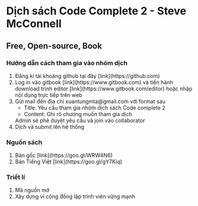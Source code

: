 Dịch sách Code Complete 2 - Steve McConnell
===========================================
Free, Open-source, Book
-----------------------
### Hướng dẫn cách tham gia vào nhóm dịch
<ol>
  <li>Đăng kí tài khoảng github tại đây [link](https://github.com)</li>
  <li>Log in vào gitbook [link](https://www.gitbook.com) và tiến hành download trình editor [link](https://www.gitbook.com/editor) hoặc nhập nội dụng trực tiếp trên web</li>
  <li>Gửi mail đến địa chỉ xuantungmta@gmail.com với format sau
    <ul>
    <li>Title: Yêu cầu tham gia nhóm dịch sách Code complete 2</li>
    <li>Content: Ghi rõ chương muốn tham gia dịch</li>
    </ul>
    Admin sẽ phê duyệt yêu cầu và join vào collaborator
  </li>
  <li>Dịch và submit lên hệ thống</li>
</ol>

### Nguồn sách
<ol>
  <li>Bản gốc [link](https://goo.gl/WRW4N6)</li>
  <li>Bản Tiếng Việt [link](https://goo.gl/gY7Kiq)</li>
</ol>

### Triết lí
<ol>
  <li>Mã nguồn mở</li>
  <li>Xây dựng vì cộng đồng lập trình viên vững mạnh</li>
</ol>
